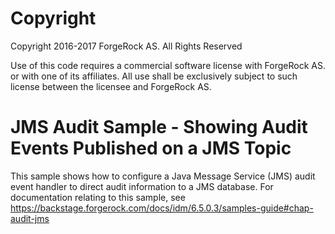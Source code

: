 Copyright
=============
Copyright 2016-2017 ForgeRock AS. All Rights Reserved

Use of this code requires a commercial software license with ForgeRock AS.
or with one of its affiliates. All use shall be exclusively subject
to such license between the licensee and ForgeRock AS.

# JMS Audit Sample - Showing Audit Events Published on a JMS Topic

This sample shows how to configure a Java Message Service (JMS) audit event handler to
direct audit information to a JMS database. For documentation relating to this sample, see
https://backstage.forgerock.com/docs/idm/6.5.0.3/samples-guide#chap-audit-jms
